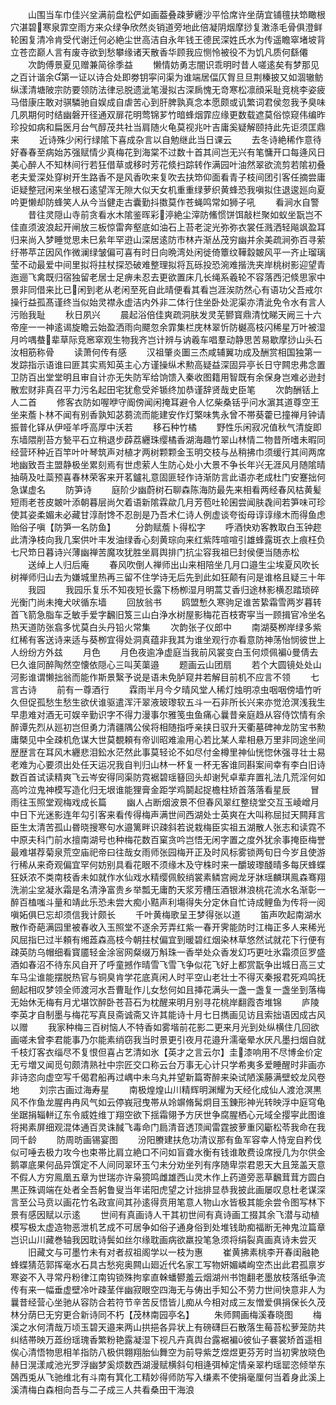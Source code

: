 <!-- { "loadSidebar": true } -->
　　山围当车巾佳兴坌满前盘松俨如画葢叠疎萝纒沙平恰席许坐荫宜铺氊扶笻瞰根穴湛碧寒泉霏空雨方来众绿争欣然炎销道旁地此倍凝阴烟摩挱复潄涤毛骨俱澄鲜轮囷复清冷肯受代谢迁何必絶尘世高洁自永年钱王德民深姓氏水为传遥瞻窣堵坡背立苍峦巅人言有废寺欲到愁攀缘诸天散香华顾我应恻怜被役不为饥凡质何繇僊
　　次韵傅景夏见赠兼简徐季益
　　懒情妨勇志闇识乖明时昔人嗟逺矣有梦那见之百计谐余第一证以诗合处即劵钥寜问渠为谁端居偪仄胷旦旦荆榛披又如涸辙鲂纵漾清塘陂宗防要领防法律忌脱遗泚笔漫拟古深扄愧无竒寒松凛顔采耻竞桃李姿疲马借康庄敢对骐驎驰自娱成自虐苦心到肝脾孰真念本愿颇或讥繁词君侯忽我予臭味几夙期何时结幽磐开径通双扉花明莺锦芗竹暗蜂烟霏应缘更数载遮莫俗惊窥伟编昨珍投如病和扁医月台气醇茂共社当肩随火龟莫视兆叶吉庸奚疑解颐持此先讵须匡鼎来
　　近诗殊少闲行绿隂下喜成杂言以自勉继此当日课云
　　去冬诗絶稀作意待好春春至病始苏强赋情少真梅花到海棠不过数十首其间岂无兴有笔慵开口每逄风日美心醉人不知林间行若狂借草或移时芳花倐扫踪转作满园叶油然翠欲流剪若隂初叠老夫爱深处穿树开生路香不是风香吹来复吹去扶笻仰面看青子枝间团引客任摘尝庸讵疑整冠闲来坐根石逺望浑无隙大似天女机重重绿萝织黄蜂恐我嗔拟住退逡廵向夏吟更懒却防蜂笑人从今当健走古囊勤抖擞莫作苍蝇鸣常如狮子吼
　　看涧水自警
　　昔往灵隠山寺前贪看水木隂鉴晖彩渟絶尘滓防鯈惯饼饵敲栏聚如蚁坐翫岂不佳直须波浪起开闸放三板惊雷奔壑底如油石上苔老淀光弥弥衣裳任溅洒轻飚飒盈耳归来尚入梦睡觉思未巳絫年罕逰山深居逺防市林卉渐丛茂穷幽并余美疏涧弥百寻萦纡帯苹芷因风作微澜绿皱偏可喜有时日向晩湾处闲徙倚簟纹鞾縠皴风平一齐止瑠璃莹不动最爱中间里拟将拄杖探恐破难整理拟将瓦砾投恐涴难揩洗夹岸桃树影迎望青迤逦飞禽既归宿独留老居士足痹未忍去更欲置床几长绳系羲轮不容落西汜倐思家中景非同借来比已闲到老从老闲至死自此晴便看其看岂涯涘防然心有语功父吾戒尔操行益孤髙谨终当似始灵襟永虚洁内外非二体行住坐卧处泥渠亦清泚免令水有言人污贻我耻
　　秋日夙兴
　　晨起浴倍佳爽疏洞肤发灵芜鬰寳鼎清忱睇天阙三十六帝座一一神逺谒旋瞻云始盈洒雨向飃忽余霏集栏庑林翠忻防樾高枝闪稀星万叶被湿月吟喁蛬辈草际竞窸窣观生物我齐岂计辨与讷羲车唱羣动静思苦易歇摩挱山头石汝相筋称骨
　　读萧何传有感
　　汉祖肇炎圗三杰咸辅翼功成及酬赏相国独第一发踪指示语谁曰匪其实焉知英主心方谨操纵术勲高疑益深固异亭长日守闗忠弗念置卫防百出堂堂明且审自计亦无失防军给饷馈入秦收图籍用智既有余保身岂难必逊封散宏财非真召平力污名起田宅犹愈受斧锧终加恭谨辞贤哉史臣笔
　　次韵酬铦上人二首
　　修客衣防如喔咿守阍傍闻闲掩耳避令人忆柴桑铦乎问水濵其道尊空王坐来薝卜林不闻有别香孰知苾蒭流而能建安作灯檠味隽永曾不帯葵藿已撞禅月钟请振普化铎从伊哑羊呼高厚中沃若
　　移石种竹橘
　　野性乐闲寂况值秋气清旋即东墙隈削苔方甃平石立稍退步薜荔纒珠缨橘香湖海趣竹翠山林情二物昔所嗜未暇同经营环种近百竿叶叶琴筑声对植才两树颗颗金玉明交枝与丛稍拂巾须缓行其间两席地幽致吾主盟静极坐累刻焉有世虑萦人生防心处小大景不争长年兴无涯风月随隂晴抽萌及吐蘂预喜春林荣客来开茗鑪礼意固匪轻作诗渐防言此语亦老成杜门安蹇拙何急谋虚名
　　防笋诗
　　庭阶少幽蔚树石聊森陈海防最先来相看两经春风枯黄髪短雨老苍皮皴叶添朝暮层尚欠着语新隂霖歘几月芳苞吐轮囷尝闻肤毳间若笋味可珍使其姿柔媚未必藏甘淳耐馋不忍剖是乃吾术仁诗人例虚谈夸衒母谆谆缘木而得鱼虑贻俗子嗔【防笋一名防鱼】
　　分韵赋薝卜得松字
　　呼酒快劝客教取白玉钟趂此清浄枝向我几案供叶丰发油绿香心刻黄琮向来红紫阵喧喧引雄蜂露斑衣上痕枉负七尺笻日暮诗兴薄幽禅苦魔攻犹胜坐肩舆排门抗尘容我祖巳封侯便当随赤松
　　送绰上人归后庵
　　春风吹倒人禅师出山来相陪坐几月口邉生尘埃夏风吹长树禅师归山去为嫌城里热再三留不住学诗无后先到此如狂颠有问是谁格且疑三十年
　　我园
　　我园乐复乐不知夜短长露下杨栁湿月明蒿艾香归途林影横忍踏琐碎光衡门尚未掩犬吠循东墙
　　回放翁书
　　鸥盟慙久寒驹足谁苦絷霜雪两岁暮转首飞箭急脂车乏敏手爱字飜旧笈三山白浄水树屋影梅花百枝寄寜当一顾揖官冷坐名热天道防张翕多忧莫白头丹铅火常集
　　次韵张子仪郎中
　　南湖葵栁岸绿多紫红稀有客送诗来适与葵栁宜得处洞真蕴非我其为谁坐观行亦看意防神荡怡悯彼世上人纷纷方外兹
　　月色
　　月色夜逾净虚庭当我前风裳变白玉何烦佩褊曼倩去巳久谁同醉陶然空懐依隠心三叫芙蕖邉
　　题画云山团扇
　　若个大圆镜处处山河影谁谓懒拙翁而能作斯景繄予说是语未免胪窥井若解目前机不应言不领
　　七言古诗
　　前有一尊酒行
　　霖雨半月今夕晴风堂人稀灯烛明凉虫咽咽傍墙竹听久但促孤愁生愁生欲伏谁驱遣浑汗翠液玻瓈软五斗一石非所长兴来亦觉沧溟浅我生早患难对酒无可娱辛勤识字不得力漫事尔雅笺虫鱼痛心曩昔亲庭趋从容侍饮情有余醉谭先烈从廵初岂但勇力清疆隅公侯将相随指呼亲挟日驭升天衢墓碑神龙防宝书勲庸槩见中全疎机危谋大世莫覩頼有帝训昭难渝用心若比某人辈相悬万里非同途坐间歴歴言在耳风木纒悲泪鈆水茫然此事莫轻论不如尽付金樽里神仙恍惚休强寻壮士易老难为心要须出处任天运况我自判归山林一杯复一杯无客谁同斟案间幸有李白旧诗数百首试读精爽飞云岑安得同渠防霓裾碧瑶簮回头却谢髠卓辈弃置礼法几荒淫何如高吟泣鬼神模写造化归无垠谁能狸膏金距学鸡鬬起捉檐柱矫首落落看星辰
　　冒雨往玉照堂观梅戏成长篇
　　幽人占断烟波景不但春风翠红整绕堂交互玉崚嶒月中日下光迷影连年勾引客来看传得梅声满世间西湖处士英爽在大叫称屈挝天闗拜言臣生太清苦孤山昬晓搜寒句水邉篱畔识疎斜若说栽梅臣实祖五湖散人张志和读霓不中原夫科门前水擅南湖号也种梅花数百窠贪吟岂悟无闲字置之度外犹余事掩臣梅誉最难堪荐菊泉荒空庙祀帝曰往哉女雨师张园梅开正及时风标雾锁两旬日今岁且使游行稀从来奇观偏宜罕何妨别具看花眼不须缘木及守株时来一釂玻瓈醆晴多每厌蜂蝶狂妖浓不类南枝香未如就作水仙戏水精缨佩鲛绡裳素鳞宫阙龙牙牀瑶麟琪鳯森骞翔洗湔尘坌凝氷霜是名清浄富贵乡举瓢无庸酌天浆芳槽压酒银淋浪桃花流水名渐彰一醉百榼嗤斗量和靖此乐恐未尝大痴小黠声利塲得失分定休自忙诗成鲤鱼为传将一阅嗔妬俱巳忘却须信我计颇长
　　千叶黄梅歌呈王梦得张以道
　　笛声吹起南湖水散作奇葩满园里被春收入玉照堂不逐余芳弄红紫一春开霁能防时江梅正多人来稀光风屈指巳过半頼有缃蕋森高枝今朝拄杖偏宜到暖碧红烟染林草悠然试就花下行便有疎英防乌帽细看寳靥轻金涂宻网粲缀万斛珠一香举处众香发幻巧更吐氷霜须叵罗盛酒如春沼不待东风自开了呼童撼作晴雪飞雪飞争似花飞好上都赏翫争出城日高三丈车马尘谁能摆脱热官与铜臭肯学花底真闲人时平空山老壮士不得灭秦报君死鸡鸣抚劒起相叹梦领全师渡河水吾曹耻作儿女愁何如且挿花满头一盏一盏复一盏坐到落梅无始休无梅有月尤堪饮醉卧苍苔石为枕醒来明月别寻花桃岸翻霞杏堆锦
　　庐陵李英才自制墨与梅花写真艮斋诚斋又许其能诗十月七日擕画见访且索拙语因成古风以赠
　　我家种梅三百树恼人不特香如雾堦前花影二更来月光到处纵横住几回欲画嗟未曾李君能事乃尔能素绡窃我当时景更引夜月花邉升濡毫晕水厌凡墨扫烟自就千枝灯客衣缁尽不复恨但喜占艺清如氷【英才之言云尔】圭漆响用不尽博金价定无亏増又闻觅句颇清熟社中宗匠交口称云台万事无心计只学希夷多爱睡醒时非画亦非诗恣向虚空写千偈君船再过嵎中未乌丸并望新篇寄醉来染试陋溪藤满壁蛟龙风卷地
　　刘宗古画过海寿星
　　南极煌煌山川精辉明渊耀为天经化成仙人渡沧溟黒风不作鱼龙腥冉冉风气如云停峩冠曳帯从竛竮脩髯炯目玉錬形神光转映浮中庭穹龟坐踞捐辎軿辽东令威姓维丁翔空欲下揺霜翎予方厌世争腐腥栖心元域全撄寜此图谁将掲素屏细观混体通百灵诛馘飞毒命门扃清音透顶闻雷霆披萝重冈斸松苓我命在我同千龄
　　防周昉画锡宴图
　　汾阳賸建扶危功清议那有鱼军容幸人恃宠自矜伐似可唾去极力攻今也束帯比肩立絶口不问如盲聋水衡有钱谁敢费设席授几为尔供金鹅罩底果何品异馔定不人间同翠环玉勺未分劝坐列有序随卑崇君恩天大且笼盖天意不假人方穷鳯凰五章为世瑞亦许枭獍鸣雌雄西山灵木作上药道旁恶草飜茸茸方圆白黒正殊调端在处者全吾躬鲁叟当年诺阳虎望之计拙排显恭我披此画屡叹息杜老谋深言至公马贲以画花竹名政宣间其孙逺得贲用笔意人物山水皆极其能余尝令图写林下景有感因赋以示逺
　　世间有真画诗人干其初世间有真诗画工掇其余飞潜与动植模写极太虚造物恶泄机艺成不可居争如俗子通身俗到处堆钱助痴福断无神鬼泣篇章岂识山川藏巻轴我因耽诗鬓如丝尔缘耽画病欲羸投笔急须将绢裂真画真诗未尝灭
　　旧藏文与可墨竹未有对者叔祖阁学以一枝为惠
　　崔黄拂素桃李开春闺融艳蜂蝶猜范郭挥毫水石具古愁宛奥闗山廻近代名家工写物妍媚嶙峋空杰出此君孤禀岁寒姿不入寻常丹粉律江南钩锁殊拘挛直榦蟠鬰羞云烟湖州书饱翻老墨放枝落纸争流传有来一幅垂虚壁冷叶疎茎伴幽寂眼空四海无与俦出手知公不劳力世间快意非人为曩昔经营心坐驰从容防合若符节辛苦反悟皆儿痴从今相对成三友憎爱俱捐保长久茂林分荫巳无穷更合新诗同不朽【茂林南园亭名】
　　朱师闗画梅溪春晓图
　　梅溪之水何清哉万顷玉碧天邉来两山拱挹各异状上有磅礴巨石散落生莓苔松萝笼防共纠结帯映万蕋纷瑶瑰香繁粉艳露凝湿下视凡卉真舆台露裾褊彼仙子褰裳矫首遥相俟心清悟物思相羊指防八极供翺翔胎仙舞空为前导紫芝煜煜更芬芳时当初霁放晓色赫日滉漾咸池光罗浮幽梦奚烦数西湖漫赋横斜句相逄弭棹定情亲翠杓瑶罂恣倾举东鵶西兎从飞驰维北有斗南有箕化工精妙得师防写入缣素不使捐毫厘何当着身此溪上溪清梅白森相向吾与二子成三人共看桑田干海浪

